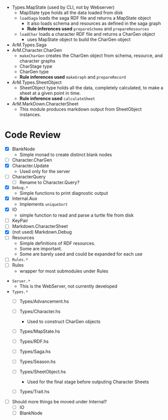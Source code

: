 

+ Types.MapState (used by CLI, not by Webserver)
	+ MapState type holds all the data loaded from disk
	+ `loadSaga` loads the saga RDF file and returns a MapState object
		+ it also loads schema and resources as defined in the saga graph
		+ **Rule inferences used** `prepareSchema`  and `prepareResources`
	+ `loadChar` loads a character RDF file and returns a CharGen object
		+ uses MapState object to build the CharGen object
+ ArM.Types.Saga
+ ArM.Character.CharGen
	+ `makeCharGen` creates the CharGen object from schema, resource, and character graphs
	+ CharStage type
	+ CharGen type
	+ **Rule inferences used** `makeGraph`  and `prepareRecord`
+ ArM.Types.SheetObject
	+ SheetObject type holds all the data, completely calculated, to make a sheet at a given point in time.
	+ **Rule inference used** `calculateSheet`
+ ArM.MarkDown.CharacterSheet
	+ This module produces markdown output from SheetObject instances.

# Code Review 

+ [x] BlankNode
    + Simple monad to create distinct blank nodes
+ [ ] Character.CharGen
+ [x] Character.Update
	+ Used only for the server
+ [ ] CharacterQuery
    + [ ] Rename to Character.Query?
+ [x] `Debug.*`
    + Simple functions to print diagnostic output
+ [x] Internal.Aux
    + Implements `uniqueSort` 
+ [x] IO
    + simple function to read and parse a turtle file from disk
+ [ ] KeyPair
+ [ ] Markdown.CharacterSheet
+ [x] (not used) Markdown.Debug
+ [ ] Resources
    + Simple definitions of RDF resources.  
    + Some are important.
    + Some are barely used and could be expanded for each use 
+ [ ] `Rules.*`
+ [ ] Rules
    + wrapper for most submodules under Rules
+ `Server.*`
    + This is the WebServer, not currently developed
+ `Types.*`
    + [ ] Types/Advancement.hs
    + [ ] Types/Character.hs
        + Used to construct CharGen objects
    + [ ] Types/MapState.hs
    + [ ] Types/RDF.hs
    + [ ] Types/Saga.hs
    + [ ] Types/Season.hs
    + [ ] Types/SheetObject.hs
        + Used for the final stage before outputing Character Sheets
    + [ ] Types/Trait.hs


+ [ ] Should more things be moved under Internal?
    + [ ] IO
    + [ ] BlankNode
